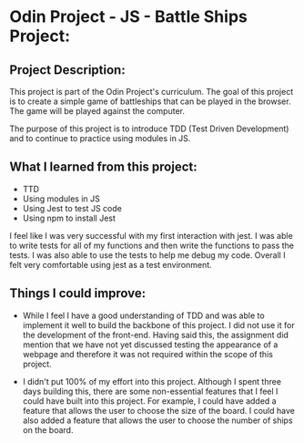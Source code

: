 # Odin Project - JS - Battle Ships Project:

## Project Description:
This project is part of the Odin Project's curriculum. The goal of this project is to create a simple game of battleships that can be played in the browser. The game will be played against the computer. 

The purpose of this project is to introduce TDD (Test Driven Development) and to continue to practice using modules in JS. 

## What I learned from this project:
- TTD
- Using modules in JS
- Using Jest to test JS code
- Using npm to install Jest

I feel like I was very successful with my first interaction with jest. I was able to write tests for all of my functions and then write the functions to pass the tests. I was also able to use the tests to help me debug my code. Overall I felt very comfortable using jest as a test environment.

## Things I could improve:
- While I feel I have a good understanding of TDD and was able to implement it well to build the backbone of this project. I did not use it for the development of the front-end. Having said this, the assignment did mention that we have not yet discussed testing the appearance of a webpage and therefore it was not required within the scope of this project. 

- I didn't put 100% of my effort into this project. Although I spent three days building this, there are some non-essential features that I feel I could have built into this project. For example, I could have added a feature that allows the user to choose the size of the board. I could have also added a feature that allows the user to choose the number of ships on the board. 





